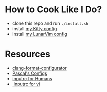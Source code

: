 # How to Cook Like I Do?

- clone this repo and run `./install.sh`
- install [my Kitty config](https://github.com/christopher-besch/kitty_like_me)
- install [my LunarVim config](https://github.com/christopher-besch/lvim_like_me)

# Resources

- [clang-format-configurator](https://zed0.co.uk/clang-format-configurator)
- [Pascal's Configs](https://github.com/pascal-kuschkowitz-bash)
- [inputrc for Humans](https://www.topbug.net/blog/2017/07/31/inputrc-for-humans)
- [.inputrc for vi](https://gist.github.com/markscottwright/bf81539661b84649ea7924790729d596)
